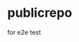 # publicrepo
for e2e test

























































































































































































































































































































































































































































































































































































